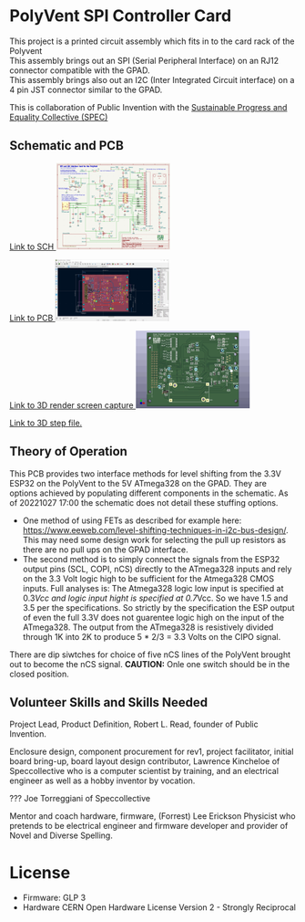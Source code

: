 # PolyVent SPI Controller Card
This project is a printed circuit assembly which fits in to the card rack of the Polyvent  
This assembly brings out an SPI (Serial Peripheral Interface) on an RJ12 connector compatible with the GPAD.  
This assembly brings also out an I2C (Inter Integrated Circuit interface) on a 4 pin JST connector similar to the GPAD.  

This is collaboration of Public Invention with the [Sustainable Progress and Equality Collective (SPEC)](https://www.specollective.org/#:~:text=The%20Sustainable%20Progress%20and%20Equality,be%20catalysts%20for%20positive%20change.)


## Schematic and PCB

<a href="SCH_PolyVent_SPI_Controller.pdf" >
Link to SCH
<img src="SCH_PolyVent_SPI_Controller.gif" width="200">
</a>

<a href="PCB_PolyVent_SPI_Controller.pdf" >Link to PCB 
<img src="PCB_PolyVent_SPI_Controller.gif" width="200"  >
</a>

<a href="PolyVent_SPI_Controller_PCBImage.png" >Link to 3D render screen capture
<img src="PCB_3D.gif" width="200"  > </a>  

<a href="PolyVent_SPI_Controller.step" >Link to 3D step file.</a>



## Theory of Operation
This PCB provides two interface methods for level shifting from the 3.3V ESP32 on the PolyVent to the 5V ATmega328 on the GPAD.
They are options achieved by populating different components in the schematic. As of 20221027 17:00 the schematic does not detail these stuffing options.

* One method of using FETs as described for example here: https://www.eeweb.com/level-shifting-techniques-in-i2c-bus-design/.  This may need some design work for selecting the pull up resistors as there are no pull ups on the GPAD interface.
* The second method is to simply connect the signals from the ESP32 output pins (SCL, COPI, nCS) directly to the ATmega328 inputs and rely on the 3.3 Volt logic high to be sufficient for the Atmega328 CMOS inputs. Full analyses is: The Atmega328 logic low input is specified at 0.3*Vcc and logic input hight is specified at 0.7*Vcc. So we have 1.5 and 3.5 per the specifications. So strictly by the specification the ESP output of even the full 3.3V does not guarentee logic high on the input of the ATmega328.
The output from the ATmega328 is resistively divided through 1K into 2K to produce 5 * 2/3 = 3.3 Volts on the CIPO signal.

There are dip siwtches for choice of five nCS lines of the PolyVent brought out to become the nCS signal. **CAUTION:** Onle one switch should be in the closed position.



## Volunteer Skills and Skills Needed

Project Lead, Product Definition, Robert L. Read, founder of Public Invention.

Enclosure design, component procurement for rev1, project facilitator, initial board bring-up, board layout design contributor, Lawrence Kincheloe of Speccollective who is a computer scientist by training, and an electrical engineer as well as a hobby inventor by vocation. 

???  Joe Torreggiani of Speccollective

Mentor and coach hardware, firmware, (Forrest) Lee Erickson Physicist who pretends to be electrical engineer and firmware developer and provider of Novel and Diverse Spelling.


# License

* Firmware: GLP 3
* Hardware CERN Open Hardware License Version 2 - Strongly Reciprocal


